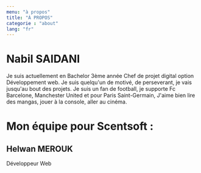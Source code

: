 ```yaml
---
menu: "à propos"
title: "À PROPOS"
categorie : "about"
lang: "fr"
---
```


# Nabil SAIDANI 

Je suis actuellement en Bachelor 3ème année Chef de projet digital option Développement web. Je suis quelqu'un de motivé, de perseverant, je vais jusqu'au bout des projets. Je suis un fan de football, je supporte Fc Barcelone, Manchester United et pour Paris Saint-Germain, J'aime bien lire des mangas, jouer à la console, aller au cinéma.

# Mon équipe pour Scentsoft :  

## Helwan MEROUK

Développeur Web
